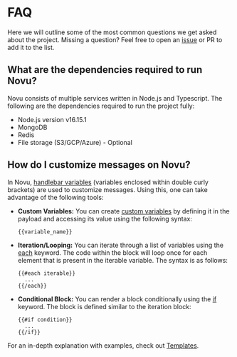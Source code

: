 # FAQ

Here we will outline some of the most common questions we get asked about the project. Missing a question? Feel free to open an [issue](https://github.com/novuhq/novu/issues) or PR to add it to the list.

## What are the dependencies required to run Novu?

Novu consists of multiple services written in Node.js and Typescript. The following are the dependencies required to run the project fully:

- Node.js version v16.15.1
- MongoDB
- Redis
- File storage (S3/GCP/Azure) - Optional

## How do I customize messages on Novu?

In Novu, [handlebar variables](https://handlebarsjs.com/guide/) (variables enclosed within double curly brackets) are used to customize messages. Using this, one can take advantage of the following tools:

- **Custom Variables:** You can create [custom variables](https://docs.novu.co/platform/templates#variable-usage) by defining it in the payload and accessing its value using the following syntax:
  ```
  {{variable_name}}
  ```

- **Iteration/Looping:** You can iterate through a list of variables using the [each](https://docs.novu.co/platform/templates#iteration) keyword. The code within the block will loop once for each element that is present in the iterable variable. The syntax is as follows:
  ```
  {{#each iterable}}
    ...
  {{/each}}
  ```

- **Conditional Block:**
You can render a block conditionally using the [if](https://docs.novu.co/platform/templates#conditional) keyword. The block is defined similar to the iteration block:
  ```
  {{#if condition}}
    ...
  {{/if}}
  ```

For an in-depth explanation with examples, check out [Templates](https://docs.novu.co/platform/templates#messages).
